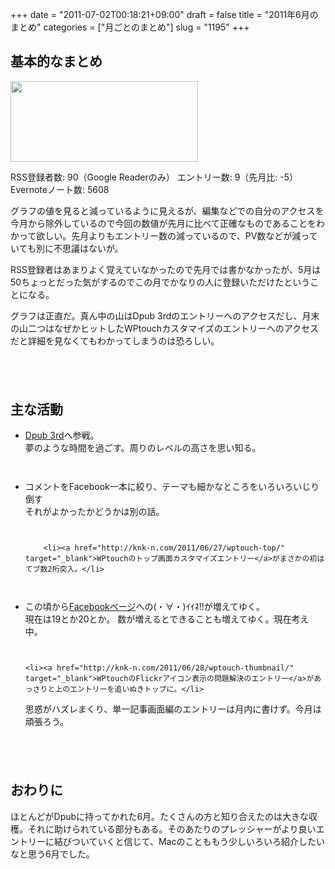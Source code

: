 +++
date = "2011-07-02T00:18:21+09:00"
draft = false
title = "2011年6月のまとめ"
categories = ["月ごとのまとめ"]
slug = "1195"
+++

<h2>基本的なまとめ</h2>

<a href="http://knk-n.com/images/2011/07/201106_matome.png"><img src="http://knk-n.com/images/2011/07/201106_matome-300x129.png" alt="" title="201106_matome" width="300" height="129" class="aligncenter size-medium wp-image-1196" /></a>
<!--more-->

RSS登録者数: 90（Google Readerのみ）
エントリー数: 9（先月比: -5）
Evernoteノート数: 5608

グラフの値を見ると減っているように見えるが、編集などでの自分のアクセスを今月から除外しているので今回の数値が先月に比べて正確なものであることをわかって欲しい。先月よりもエントリー数の減っているので、PV数などが減っていても別に不思議はないが。

RSS登録者はあまりよく覚えていなかったので先月では書かなかったが、5月は50ちょっとだった気がするのでこの月でかなりの人に登録いただけたということになる。

グラフは正直だ。真ん中の山はDpub 3rdのエントリーへのアクセスだし、月末の山二つはなぜかヒットしたWPtouchカスタマイズのエントリーへのアクセスだと詳細を見なくてもわかってしまうのは恐ろしい。

<p style="margin-top: 6em;">

<h2>主な活動</h2>
<ul>
	<li><a href="http://knk-n.com/2011/06/19/dpub3/" target="_blank">Dpub 3rd</a>へ参戦。</li>
夢のような時間を過ごす。周りのレベルの高さを思い知る。

<p style="margin-top: 3em;">

<li>コメントをFacebook一本に絞り、テーマも細かなところをいろいろいじり倒す</li>
それがよかったかどうかは別の話。

<p style="margin-top: 3em;">

		<li><a href="http://knk-n.com/2011/06/27/wptouch-top/" target="_blank">WPtouchのトップ画面カスタマイズエントリー</a>がまさかの初はてブ数2桁突入。</li>

<p style="margin-top: 3em;">

<li>この頃から<a href="http://www.facebook.com/pages/knk-ncom/148917961843052" target="_blank">Facebookページ</a>への(・∀・)ｲｲﾈ!!が増えてゆく。</li>
現在は19とか20とか。
数が増えるとできることも増えてゆく。現在考え中。

<p style="margin-top: 3em;">

	<li><a href="http://knk-n.com/2011/06/28/wptouch-thumbnail/" target="_blank">WPtouchのFlickrアイコン表示の問題解決のエントリー</a>があっさりと上のエントリーを追いぬきトップに。</li>
思惑がハズレまくり、単一記事画面編のエントリーは月内に書けず。今月は頑張ろう。

</ul>

<p style="margin-top: 6em;">

<h2>おわりに</h2>
ほとんどがDpubに持ってかれた6月。たくさんの方と知り合えたのは大きな収穫。それに助けられている部分もある。そのあたりのプレッシャーがより良いエントリーに結びついていくと信じて、Macのことももう少しいろいろ紹介したいなと思う6月でした。






